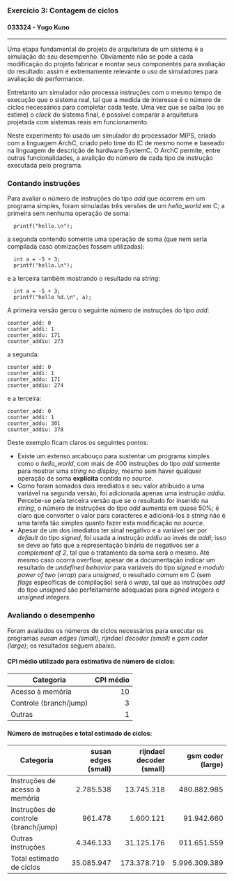 ### Exercício 3: Contagem de ciclos
#### 033324 - Yugo Kuno

---

Uma etapa fundamental do projeto de arquitetura de um sistema é a simulação do seu desempenho. Obviamente não se pode a cada modificação do projeto fabricar e montar seus componentes para avaliação do resultado: assim é extremamente relevante o uso de simuladores para avaliação de performance.

Entretanto um simulador não processa instruções com o mesmo tempo de execução que o sistema real, tal que a medida de interesse é o número de ciclos necessários para completar cada teste. Uma vez que se saiba (ou se estime) o _clock_ do sistema final, é possível comparar a arquitetura projetada com sistemas reais em funcionamento.

Neste experimento foi usado um simulador do processador MIPS, criado com a linguagem ArchC, criado pelo time do IC de mesmo nome e baseado na linguagem de descrição de hardware SystemC. O ArchC permite, entre outras funcionalidades, a avalição do número de cada tipo de instrução executada pelo programa.


### Contando instruções

Para avaliar o número de instruções do tipo _add_ que ocorrem em um programa simples, foram simuladas três versões de um _hello_world_ em C; a primeira sem nenhuma operação de soma:  
```  
  printf("hello.\n");
```  
a segunda contendo somente uma operação de soma (que nem seria compilada caso otimizações fossem utilizadas):  
```  
  int a = -5 + 3;
  printf("hello.\n");
```  
e a terceira também mostrando o resultado na _string_:  
```  
  int a = -5 + 3;
  printf("hello %d.\n", a);
```  
A primeira versão gerou o seguinte número de instruções do tipo _add_:  
```  
counter_add: 0
counter_addi: 1
counter_addu: 171
counter_addiu: 273
```  
a segunda:  
```  
counter_add: 0
counter_addi: 1
counter_addu: 171
counter_addiu: 274
```  
e a terceira:
```  
counter_add: 0
counter_addi: 1
counter_addu: 301
counter_addiu: 378
```  

Deste exemplo ficam claros os seguintes pontos:  
- Existe um extenso arcabouço para sustentar um programa simples como o _hello_world_, com mais de 400 instruções do tipo _add_ somente para mostrar uma _string_ no _display_, mesmo sem haver qualquer operação de soma **explícita** contida no _source_.
- Como foram somados dois imediatos e seu valor atribuído a uma variável na segunda versão, foi adicionada apenas uma instrução _addiu_. Percebe-se pela terceira versão que se o resultado for inserido na _string_, o número de instruções do tipo _add_ aumenta em quase 50%; é claro que converter o valor para caracteres e adicioná-los à _string_ não é uma tarefa tão simples quanto fazer esta modificação no _source_.  
- Apesar de um dos imediatos ter sinal negativo e a variável ser por _default_ do tipo _signed_, foi usada a instrução _addiu_ ao invés de _addi_; isso se deve ao fato que a representação binária de negativos ser a _complement of 2_, tal que o tratamento da soma será o mesmo. Até mesmo caso ocorra overflow, apesar de a documentação indicar um resultado de _undefined behavior_ para variáveis do tipo _signed_ e _modulo power of two_ (_wrap_) para _unsigned_, o resultado comum em C (sem _flags_ específicas de compilação) será o _wrap_, tal que as instruções _add_ do tipo _unsigned_ são perfeitamente adequadas para _signed integers_ e _unsigned integers_.  


### Avaliando o desempenho

Foram avaliados os números de ciclos necessários para executar os programas _susan edges (small)_, _rijndael decoder (small)_ e _gsm coder (large)_; os resultados seguem abaixo.  

#### CPI médio utilizado para estimativa de número de ciclos:  
|Categoria             |CPI médio          |
|----------------------|------------------:|
|Acesso à memória      |                 10|
|Controle (branch/jump)|                  3|
|Outras                |                  1|

#### Número de instruções e total estimado de ciclos:  
|Categoria                           |susan edges (small)|rijndael decoder (small)|gsm coder (large)|
|------------------------------------|------------------:|-----------------------:|----------------:|
|Instruções de acesso à memória      |2.785.538          |13.745.318              |480.882.985      |
|Instruções de controle (branch/jump)|961.478            |1.600.121               |91.942.660       |
|Outras instruções                   |4.346.133          |31.125.176              |911.651.559      |
|Total estimado de ciclos            |35.085.947         |173.378.719             |5.996.309.389    |
